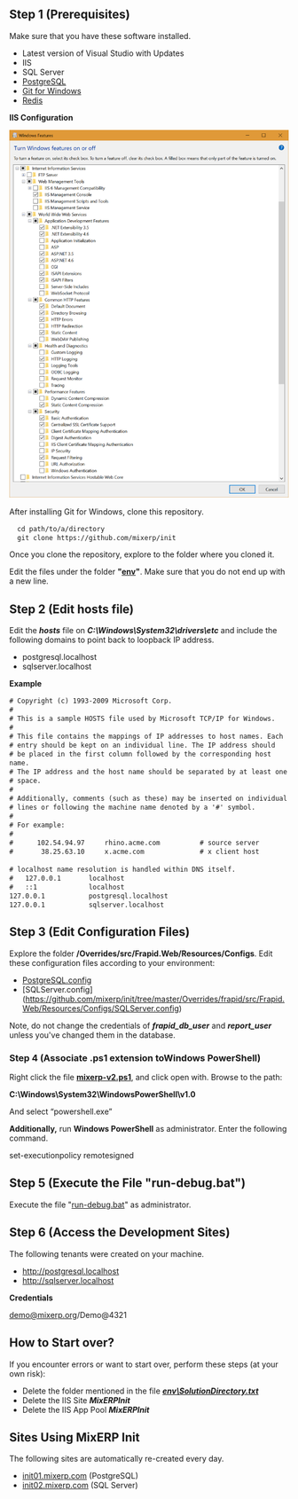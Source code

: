 ## Step 1 (Prerequisites)

Make sure that you have these software installed.

- Latest version of Visual Studio with Updates
- IIS
- SQL Server
- [PostgreSQL](https://www.postgresql.org/)
- [Git for Windows](https://git-scm.com/download/win)
- [Redis](https://github.com/MSOpenTech/redis/releases/download/win-3.2.100/Redis-x64-3.2.100.msi)

**IIS Configuration**

![iis](examples/iis.png)

After installing Git for Windows, clone this repository.

```
  cd path/to/a/directory
  git clone https://github.com/mixerp/init
```

Once you clone the repository, explore to the folder where you cloned it.

Edit the files under the folder **"[env](https://github.com/mixerp/init/tree/master/env)"**. Make sure that you do not end up with a new line.


## **Step 2 (Edit hosts file)**

Edit the ***hosts*** file on ***C:\Windows\System32\drivers\etc*** and include the following domains to point back to loopback IP address.

- postgresql.localhost
- sqlserver.localhost

**Example**

```
# Copyright (c) 1993-2009 Microsoft Corp.
#
# This is a sample HOSTS file used by Microsoft TCP/IP for Windows.
#
# This file contains the mappings of IP addresses to host names. Each
# entry should be kept on an individual line. The IP address should
# be placed in the first column followed by the corresponding host name.
# The IP address and the host name should be separated by at least one
# space.
#
# Additionally, comments (such as these) may be inserted on individual
# lines or following the machine name denoted by a '#' symbol.
#
# For example:
#
#      102.54.94.97     rhino.acme.com          # source server
#       38.25.63.10     x.acme.com              # x client host

# localhost name resolution is handled within DNS itself.
#	127.0.0.1       localhost
#	::1             localhost
127.0.0.1		    postgresql.localhost
127.0.0.1		    sqlserver.localhost
```



## Step 3 (Edit Configuration Files)

Explore the folder **/Overrides/src/Frapid.Web/Resources/Configs**. Edit these configuration files according to your environment:

- [PostgreSQL.config](https://github.com/mixerp/init/tree/master/Overrides/frapid/src/Frapid.Web/Resources/Configs/PostgreSQL.config)
- [SQLServer.config] (https://github.com/mixerp/init/tree/master/Overrides/frapid/src/Frapid.Web/Resources/Configs/SQLServer.config)


Note, do not change the credentials of ***frapid_db_user*** and ***report_user*** unless you've changed them in the database.




### Step 4 (Associate .ps1 extension toWindows PowerShell)

Right click the file **[mixerp-v2.ps1](https://github.com/mixerp/init/blob/master/mixerp-v2.ps1)**, and click open with. Browse to the path:

**C:\Windows\System32\WindowsPowerShell\v1.0**

And select “powershell.exe”



**Additionally,** run **Windows PowerShell** as administrator. Enter the following command.

set-executionpolicy remotesigned



## Step 5 (Execute the File "run-debug.bat")

Execute the file "[run-debug.bat](https://github.com/mixerp/init/blob/master/run-debug.bat)" as administrator.

## Step 6 (Access the Development Sites)

The following tenants were created on your machine.

- http://postgresql.localhost
- http://sqlserver.localhost



**Credentials**

demo@mixerp.org/Demo@4321

## How to Start over?

If you encounter errors or want to start over, perform these steps (at your own risk):

* Delete the folder mentioned in the file ***[env\SolutionDirectory.txt](https://github.com/mixerp/init/blob/master/env/SolutionDirectory.txt)***
* Delete the IIS Site ***MixERPInit***
* Delete the IIS App Pool ***MixERPInit***


## Sites Using MixERP Init
The following sites are automatically re-created every day.

- [init01.mixerp.com](http://init01.mixerp.com) (PostgreSQL)
- [init02.mixerp.com](http://init02.mixerp.com) (SQL Server)


